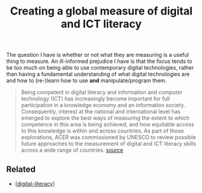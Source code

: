 ﻿---
title: Creating a global measure of digital and ICT literacy
---
 The question I have is whether or not what they are measuring is a useful thing to measure. An ill-informed prejudice I have is that the focus tends to be too much on being able to use contemporary digital technologies, rather than having a fundamental understanding of what digital technologies are and how to (re-)learn how to use **and** manipulate/program them.

> Being competent in digital literacy and information and computer technology (ICT) has increasingly become important for full participation in a knowledge economy and an information society. Consequently, interest at the national and international level has emerged to explore the best ways of measuring the extent to which competence in this area is being achieved, and how equitable access to this knowledge is within and across countries.
> As part of those explorations, ACER was commissioned by UNESCO to review possible future approaches to the measurement of digital and ICT literacy skills across a wide range of countries. [source](https://rd.acer.org/article/creating-a-global-measure-of-digital-and-ict-literacy)

## Related

- [[digital-literacy]]


[//begin]: # "Autogenerated link references for markdown compatibility"
[digital-literacy]: ../Learning/digital-literacy "Digital Literacy"
[//end]: # "Autogenerated link references"